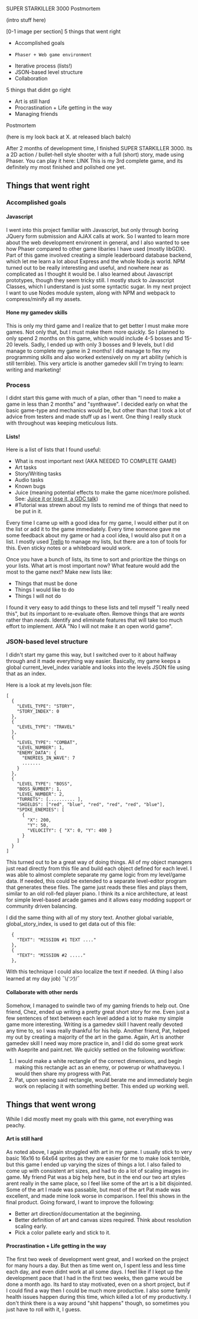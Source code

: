 SUPER STARKILLER 3000 Postmortem


(intro stuff here)



[0-1 image per section]
5 things that went right
- Accomplished goals
-     Phaser + Web game environment
- Iterative process (lists!)
- JSON-based level structure
- Collaboration

5 things that didnt go right
- Art is still hard
- Procrastination + Life getting in the way
- Managing friends




Postmortem

(here is my look back at X. at released blach balch)

After 2 months of development time, I finished SUPER STARKILLER 3000. Its a 2D action / bullet-hell style shooter with a full (short) story, made using Phaser. You can play it here: LINK
This is my 3rd complete game, and its definitely my most finished and polished one yet.

## Things that went right


### Accomplished goals
#### Javascript
I went into this project familiar with Javascript, but only through boring JQuery form submission and AJAX calls at work. So I wanted to learn more about the web development environent in general, and I also wanted to see how Phaser compared to other game libaries I have used (mostly libGDX). Part of this game involved creating a simple leaderboard database backend, which let me learn a lot about Express and the whole Node.js world. NPM turned out to be really interesting and useful, and nowhere near as complicated as I thought it would be.
I also learned about Javascript prototypes, though they seem tricky still. I mostly stuck to Javascript Classes, which I understand is just some syntactic sugar.
In my next project I want to use Nodes module system, along with NPM and webpack to compress/minify all my assets.

#### Hone my gamedev skills
This is only my third game and I realize that to get better I must make more games. Not only that, but I must make them more quickly. So I planned to only spend 2 months on this game, which would include 4-5 bosses and 15-20 levels. Sadly, I ended up with only 3 bosses and 9 levels, but I did manage to complete my game in 2 months!
I did manage to flex my programming skills and also worked extensively on my art ability (which is still terrible). This very article is another gamedev skill I'm trying to learn: writing and marketing!


### Process
I didnt start this game with much of a plan, other than "I need to make a game in less than 2 months" and "synthwave". I decided early on what the basic game-type and mechanics would be, but other than that I took a lot of advice from testers and made stuff up as I went. One thing I really stuck with throughout was keeping meticulous lists.

#### Lists!
Here is a list of lists that I found useful:
- What is most important next (AKA NEEDED TO COMPLETE GAME)
- Art tasks
- Story/Writing tasks
- Audio tasks
- Known bugs
- Juice (meaning potential effects to make the game nicer/more polished. See: [Juice it or lose it, a GDC talk](https://www.youtube.com/watch?v=Fy0aCDmgnxg))
- #Tutorial was strewn about my lists to remind me of things that need to be put in it.

Every time I came up with a good idea for my game, I would either put it on the list or add it to the game immediately. Every time someone gave me some feedback about my game or had a cool idea, I would also put it on a list. I mostly used [Trello](https://trello.com/) to manage my lists, but there are a ton of tools for this. Even sticky notes or a whiteboard would work.

Once you have a bunch of lists, its time to sort and prioritize the things on your lists. What art is most important now? What feature would add the most to the game next? Make new lists like:
- Things that must be done
- Things I would like to do
- Things I will not do

I found it very easy to add things to these lists and tell myself "I really need this", but its important to re-evaluate often. Remove things that are _wants_ rather than _needs_. Identify and eliminate features that will take too much effort to implement. AKA "No I will not make it an open world game".


### JSON-based level structure

I didn't start my game this way, but I switched over to it about halfway through and it made everything way easier. Basically, my game keeps a global current_level_index variable and looks into the levels JSON file using that as an index.

Here is a look at my levels.json file:
```
[
  {
    "LEVEL_TYPE": "STORY",
    "STORY_INDEX": 0
  },
  {
    "LEVEL_TYPE": "TRAVEL"
  },
  {
    "LEVEL_TYPE": "COMBAT",
    "LEVEL_NUMBER": 1,
    "ENEMY_DATA": {
      "ENEMIES_IN_WAVE": 7
      .......
    }
  },
  {
    "LEVEL_TYPE": "BOSS",
    "BOSS_NUMBER": 1,
    "LEVEL_NUMBER": 2,
    "TURRETS": [.......... ],
    "SHIELDS": ["red", "blue", "red", "red", "red", "blue"],
    "SPIKE_ENEMIES": [
      {
        "X": 200,
        "Y": 50,
        "VELOCITY": { "X": 0, "Y": 400 }
      }
    ]
  }
]
```
This turned out to be a great way of doing things. All of my object managers just read directly from this file and build each object defined for each level. I was able to almost complete separate my game logic from my level/game data. If needed, this could be extended to a separate level-editor program that generates these files. The game just reads these files and plays them, similar to an old roll-fed player piano. I think its a nice architecture, at least for simple level-based arcade games and it allows easy modding support or community driven balancing.

I did the same thing with all of my story text. Another global variable, global_story_index, is used to get data out of this file:
```
  {
    "TEXT": "MISSION #1 TEXT ...."
  },
  {
    "TEXT": "MISSION #2 ....."
  },
```
With this technique I could also localize the text if needed. (A thing I also learned at my day job) ¯\\_(ツ)_/¯


#### Collaborate with other nerds
Somehow, I managed to swindle two of my gaming friends to help out.
One friend, Chez, ended up writing a pretty great short story for me. Even just a few sentences of text between each level added a lot to make my simple game more interesting. Writing is a gamedev skill I havent really devoted any time to, so I was really thankful for his help.
Another friend, Pat, helped my out by creating a majority of the art in the game. Again, Art is another gamedev skill I need way more practice in, and I did do some great work with Aseprite and paint.net.
We quickly settled on the following workflow:
1. I would make a white rectangle of the correct dimensions, and begin making this rectangle act as an enemy, or powerup or whathaveyou. I would then share my progress with Pat.
2. Pat, upon seeing said rectangle, would berate me and immediately begin work on replacing it with something better.
This ended up working well.


## Things that went wrong
While I did mostly meet my goals with this game, not everything was peachy.

#### Art is still hard
As noted above, I again struggled with art in my game. I usually stick to very basic 16x16 to 64x64 sprites as they are easier for me to make look terrible, but this game I ended up varying the sizes of things a lot. I also failed to come up with consistent art sizes, and had to do a lot of scaling images in-game.
My friend Pat was a big help here, but in the end our two art styles arent really in the same place, so I feel like some of the art is a bit disjointed. Some of the art I made was passable, but most of the art Pat made was excellent, and made mine look worse in comparison. I feel this shows in the final product.
Going forward, I want to improve the following:
- Better art direction/documentation at the beginning.
- Better definition of art and canvas sizes required. Think about resolution scaling early.
- Pick a color pallete early and stick to it.

#### Procrastination + Life getting in the way
The first two week of development went great, and I worked on the project for many hours a day. But then as time went on, I spent less and less time each day, and even didnt work at all some days. I feel like if I kept up the development pace that I had in the first two weeks, then game would be done a month ago. Its hard to stay motivated, even on a short project, but if I could find a way then I could be much more productive.
I also some family health issues happen during this time, which killed a lot of my productivity. I don't think there is a way around "shit happens" though, so sometimes you just have to roll with it, I guess.


